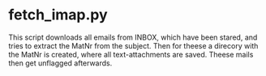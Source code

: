 fetch_imap.py
=============
This script downloads all emails from INBOX, which have
been stared, and tries to extract the MatNr from the 
subject. Then for theese a direcory with the MatNr 
is created, where all text-attachments are saved. 
Theese mails then get unflagged afterwards. 
